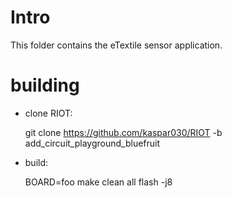 # Intro

This folder contains the eTextile sensor application.

# building

- clone RIOT:

    git clone https://github.com/kaspar030/RIOT -b add_circuit_playground_bluefruit

- build:

    BOARD=foo make clean all flash -j8

